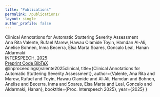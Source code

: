 ```yaml
---
title: "Publications"
permalink: /publications/
layout: single
author_profile: false
---
```


<!-- <div class="content-card">
  <h2>Our Publications</h2>
  <p><em>Made possible through contributions... <a href="https://forms.office.com/r/n4tvC9UY4H">contribute</a></em></p>
</div> -->

<div class="publication-item">
  <div class="publication-title">Clinical Annotations for Automatic Stuttering Severity Assessment</div>
  <div class="publication-authors">Ana Rita Valente, Rufael Marew, Hawau Olamide Toyin, Hamdan Al-Ali, Anelise Bohnen, Inma Becerra, Elsa Marta Soares, Goncalo Leal, Hanan Aldarmaki</div>
  <div class="publication-venue">INTERSPEECH, 2025</div>
  
  <div class="publication-links">
    <a href="https://arxiv.org/pdf/2506.00644">
      <i class="fas fa-file-pdf"></i> Preprint
    </a>
    <a href="https://github.com/mbzuai-nlp/CASA">
      <i class="fab fa-github"></i> Code
    </a>
    <a href="https://arxiv.org/abs/2506.00644" class="bibtex-toggle" onclick="this.nextElementSibling.style.display = (this.nextElementSibling.style.display === 'block') ? 'none' : 'block'; return false;">
      <i class="fas fa-quote-right"></i> BibTeX
    </a>
  </div>
  
  <div class="bibtex-box">
@inproceedings{valente2025clinical,
  title={Clinical Annotations for Automatic Stuttering Severity Assessment},
  author={Valente, Ana Rita and Marew, Rufael and Toyin, Hawau Olamide and Al-Ali, Hamdan and Bohnen, Anelise and Becerra, Inma and Soares, Elsa Marta and Leal, Goncalo and Aldarmaki, Hanan},
  booktitle={Proc. Interspeech 2025},
  year={2025}
}
  </div>
</div>